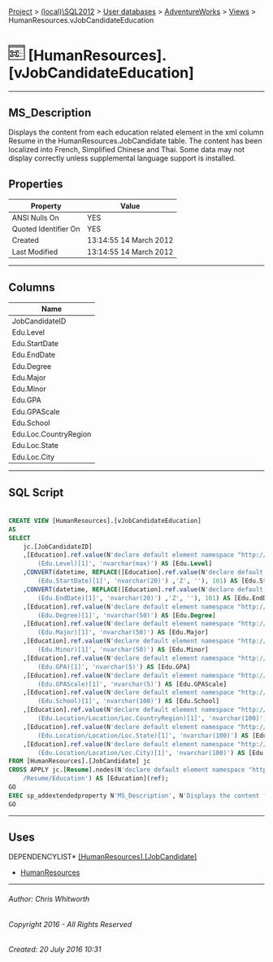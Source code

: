 #### 

[Project](../../../../index.md) > [(local)\\SQL2012](../../../index.md) > [User databases](../../index.md) > [AdventureWorks](../index.md) > [Views](Views.md) > HumanResources.vJobCandidateEducation

# ![Views](../../../../Images/View32.png) [HumanResources].[vJobCandidateEducation]

---

## <a name="#description"></a>MS_Description

Displays the content from each education related element in the xml column Resume in the HumanResources.JobCandidate table. The content has been localized into French, Simplified Chinese and Thai. Some data may not display correctly unless supplemental language support is installed.

## <a name="#properties"></a>Properties

| Property | Value |
|---|---|
| ANSI Nulls On | YES |
| Quoted Identifier On | YES |
| Created | 13:14:55 14 March 2012 |
| Last Modified | 13:14:55 14 March 2012 |


---

## <a name="#columns"></a>Columns

| Name |
|---|
| JobCandidateID |
| Edu.Level |
| Edu.StartDate |
| Edu.EndDate |
| Edu.Degree |
| Edu.Major |
| Edu.Minor |
| Edu.GPA |
| Edu.GPAScale |
| Edu.School |
| Edu.Loc.CountryRegion |
| Edu.Loc.State |
| Edu.Loc.City |


---

## <a name="#sqlscript"></a>SQL Script

```sql

CREATE VIEW [HumanResources].[vJobCandidateEducation] 
AS 
SELECT 
    jc.[JobCandidateID] 
    ,[Education].ref.value(N'declare default element namespace "http://schemas.microsoft.com/sqlserver/2004/07/adventure-works/Resume"; 
        (Edu.Level)[1]', 'nvarchar(max)') AS [Edu.Level]
    ,CONVERT(datetime, REPLACE([Education].ref.value(N'declare default element namespace "http://schemas.microsoft.com/sqlserver/2004/07/adventure-works/Resume"; 
        (Edu.StartDate)[1]', 'nvarchar(20)') ,'Z', ''), 101) AS [Edu.StartDate] 
    ,CONVERT(datetime, REPLACE([Education].ref.value(N'declare default element namespace "http://schemas.microsoft.com/sqlserver/2004/07/adventure-works/Resume"; 
        (Edu.EndDate)[1]', 'nvarchar(20)') ,'Z', ''), 101) AS [Edu.EndDate] 
    ,[Education].ref.value(N'declare default element namespace "http://schemas.microsoft.com/sqlserver/2004/07/adventure-works/Resume"; 
        (Edu.Degree)[1]', 'nvarchar(50)') AS [Edu.Degree]
    ,[Education].ref.value(N'declare default element namespace "http://schemas.microsoft.com/sqlserver/2004/07/adventure-works/Resume"; 
        (Edu.Major)[1]', 'nvarchar(50)') AS [Edu.Major]
    ,[Education].ref.value(N'declare default element namespace "http://schemas.microsoft.com/sqlserver/2004/07/adventure-works/Resume"; 
        (Edu.Minor)[1]', 'nvarchar(50)') AS [Edu.Minor]
    ,[Education].ref.value(N'declare default element namespace "http://schemas.microsoft.com/sqlserver/2004/07/adventure-works/Resume"; 
        (Edu.GPA)[1]', 'nvarchar(5)') AS [Edu.GPA]
    ,[Education].ref.value(N'declare default element namespace "http://schemas.microsoft.com/sqlserver/2004/07/adventure-works/Resume"; 
        (Edu.GPAScale)[1]', 'nvarchar(5)') AS [Edu.GPAScale]
    ,[Education].ref.value(N'declare default element namespace "http://schemas.microsoft.com/sqlserver/2004/07/adventure-works/Resume"; 
        (Edu.School)[1]', 'nvarchar(100)') AS [Edu.School]
    ,[Education].ref.value(N'declare default element namespace "http://schemas.microsoft.com/sqlserver/2004/07/adventure-works/Resume"; 
        (Edu.Location/Location/Loc.CountryRegion)[1]', 'nvarchar(100)') AS [Edu.Loc.CountryRegion]
    ,[Education].ref.value(N'declare default element namespace "http://schemas.microsoft.com/sqlserver/2004/07/adventure-works/Resume"; 
        (Edu.Location/Location/Loc.State)[1]', 'nvarchar(100)') AS [Edu.Loc.State]
    ,[Education].ref.value(N'declare default element namespace "http://schemas.microsoft.com/sqlserver/2004/07/adventure-works/Resume"; 
        (Edu.Location/Location/Loc.City)[1]', 'nvarchar(100)') AS [Edu.Loc.City]
FROM [HumanResources].[JobCandidate] jc 
CROSS APPLY jc.[Resume].nodes(N'declare default element namespace "http://schemas.microsoft.com/sqlserver/2004/07/adventure-works/Resume"; 
    /Resume/Education') AS [Education](ref);
GO
EXEC sp_addextendedproperty N'MS_Description', N'Displays the content from each education related element in the xml column Resume in the HumanResources.JobCandidate table. The content has been localized into French, Simplified Chinese and Thai. Some data may not display correctly unless supplemental language support is installed.', 'SCHEMA', N'HumanResources', 'VIEW', N'vJobCandidateEducation', NULL, NULL
GO

```


---

## <a name="#uses"></a>Uses

DEPENDENCYLIST* [[HumanResources].[JobCandidate]](../Tables/JobCandidate.md)
* [HumanResources](../Security/Schemas/HumanResources.md)


---

###### Author:  Chris Whitworth

###### Copyright 2016 - All Rights Reserved

###### Created: 20 July 2016 10:31

